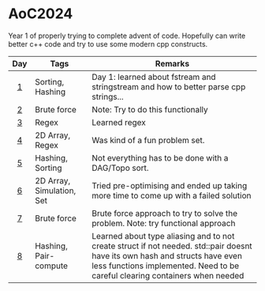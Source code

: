 # AoC2024

Year 1 of properly trying to complete advent of code.
Hopefully can write better c++ code and try to use some modern cpp constructs.

|    Day     | Tags                      | Remarks                                                                              |
|:----------:|---------------------------|--------------------------------------------------------------------------------------|
| [1](day1) | Sorting, Hashing          | Day 1: learned about fstream and stringstream and how to better parse cpp strings... |
| [2](day2) | Brute force               | Note: Try to do this functionally                                                    |
| [3](day3) | Regex                     | Learned regex                                                                        |
| [4](day4) | 2D Array, Regex           | Was kind of a fun problem set.                                                       |
| [5](day5) | Hashing, Sorting          | Not everything has to be done with a DAG/Topo sort.                                  |
| [6](day6) | 2D Array, Simulation, Set | Tried pre-optimising and ended up taking more time to come up with a failed solution |
| [7](day7) | Brute force               | Brute force approach to try to solve the problem. Note: try functional approach      |
| [8](day8) | Hashing, Pair-compute     | Learned about type aliasing and to not create struct if not needed. std::pair doesnt have its own hash and structs have even less functions implemented. Need to be careful clearing containers when needed|

